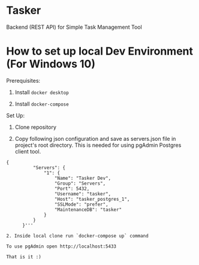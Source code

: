 # Tasker
Backend (REST API) for Simple Task Management Tool

# How to set up local Dev Environment (For Windows 10)

Prerequisites:

1. Install `docker desktop`

2. Install `docker-compose`

Set Up:

1. Clone repository

2. Copy following json configuration and save as servers.json file in project's root directory.
This is needed for using pgAdmin Postgres client tool.
```
{
          "Servers": {
              "1": {
                  "Name": "Tasker Dev",
                  "Group": "Servers",
                  "Port": 5432,
                  "Username": "tasker",
                  "Host": "tasker_postgres_1",
                  "SSLMode": "prefer",
                  "MaintenanceDB": "tasker"
              }
          }
      }'''

2. Inside local clone run `docker-compose up` command

To use pgAdmin open http://localhost:5433

That is it :)  

